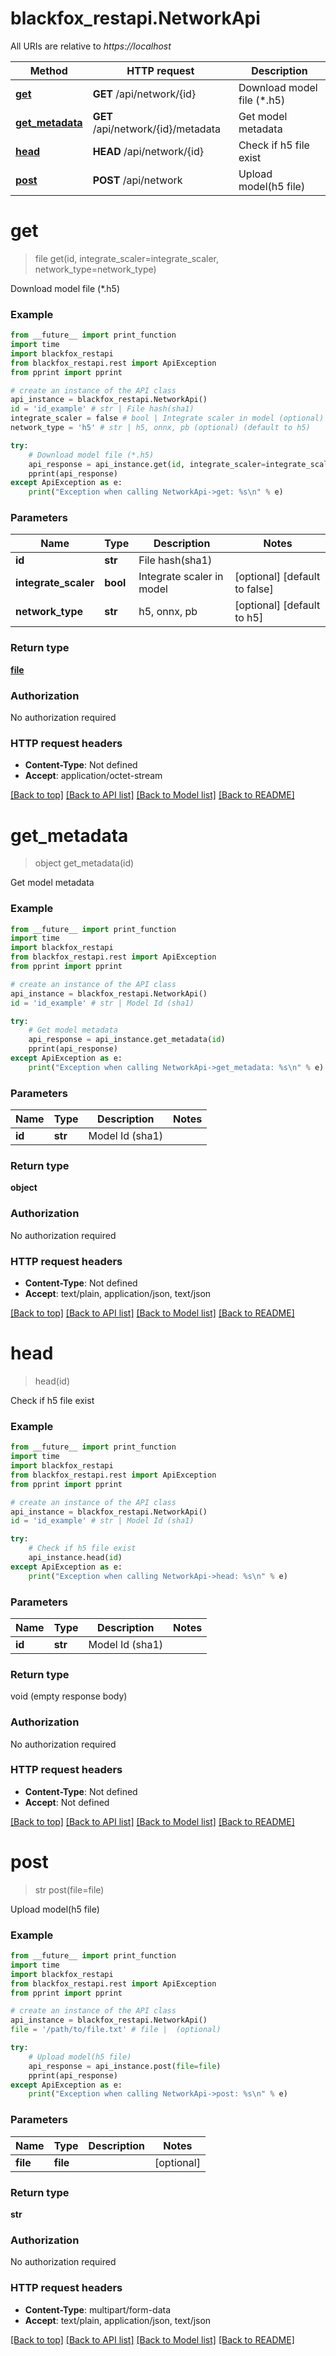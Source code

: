 # blackfox_restapi.NetworkApi

All URIs are relative to *https://localhost*

Method | HTTP request | Description
------------- | ------------- | -------------
[**get**](NetworkApi.md#get) | **GET** /api/network/{id} | Download model file (*.h5)
[**get_metadata**](NetworkApi.md#get_metadata) | **GET** /api/network/{id}/metadata | Get model metadata
[**head**](NetworkApi.md#head) | **HEAD** /api/network/{id} | Check if h5 file exist
[**post**](NetworkApi.md#post) | **POST** /api/network | Upload model(h5 file)


# **get**
> file get(id, integrate_scaler=integrate_scaler, network_type=network_type)

Download model file (*.h5)

### Example
```python
from __future__ import print_function
import time
import blackfox_restapi
from blackfox_restapi.rest import ApiException
from pprint import pprint

# create an instance of the API class
api_instance = blackfox_restapi.NetworkApi()
id = 'id_example' # str | File hash(sha1)
integrate_scaler = false # bool | Integrate scaler in model (optional) (default to false)
network_type = 'h5' # str | h5, onnx, pb (optional) (default to h5)

try:
    # Download model file (*.h5)
    api_response = api_instance.get(id, integrate_scaler=integrate_scaler, network_type=network_type)
    pprint(api_response)
except ApiException as e:
    print("Exception when calling NetworkApi->get: %s\n" % e)
```

### Parameters

Name | Type | Description  | Notes
------------- | ------------- | ------------- | -------------
 **id** | **str**| File hash(sha1) | 
 **integrate_scaler** | **bool**| Integrate scaler in model | [optional] [default to false]
 **network_type** | **str**| h5, onnx, pb | [optional] [default to h5]

### Return type

[**file**](file.md)

### Authorization

No authorization required

### HTTP request headers

 - **Content-Type**: Not defined
 - **Accept**: application/octet-stream

[[Back to top]](#) [[Back to API list]](../README.md#documentation-for-api-endpoints) [[Back to Model list]](../README.md#documentation-for-models) [[Back to README]](../README.md)

# **get_metadata**
> object get_metadata(id)

Get model metadata

### Example
```python
from __future__ import print_function
import time
import blackfox_restapi
from blackfox_restapi.rest import ApiException
from pprint import pprint

# create an instance of the API class
api_instance = blackfox_restapi.NetworkApi()
id = 'id_example' # str | Model Id (sha1)

try:
    # Get model metadata
    api_response = api_instance.get_metadata(id)
    pprint(api_response)
except ApiException as e:
    print("Exception when calling NetworkApi->get_metadata: %s\n" % e)
```

### Parameters

Name | Type | Description  | Notes
------------- | ------------- | ------------- | -------------
 **id** | **str**| Model Id (sha1) | 

### Return type

**object**

### Authorization

No authorization required

### HTTP request headers

 - **Content-Type**: Not defined
 - **Accept**: text/plain, application/json, text/json

[[Back to top]](#) [[Back to API list]](../README.md#documentation-for-api-endpoints) [[Back to Model list]](../README.md#documentation-for-models) [[Back to README]](../README.md)

# **head**
> head(id)

Check if h5 file exist

### Example
```python
from __future__ import print_function
import time
import blackfox_restapi
from blackfox_restapi.rest import ApiException
from pprint import pprint

# create an instance of the API class
api_instance = blackfox_restapi.NetworkApi()
id = 'id_example' # str | Model Id (sha1)

try:
    # Check if h5 file exist
    api_instance.head(id)
except ApiException as e:
    print("Exception when calling NetworkApi->head: %s\n" % e)
```

### Parameters

Name | Type | Description  | Notes
------------- | ------------- | ------------- | -------------
 **id** | **str**| Model Id (sha1) | 

### Return type

void (empty response body)

### Authorization

No authorization required

### HTTP request headers

 - **Content-Type**: Not defined
 - **Accept**: Not defined

[[Back to top]](#) [[Back to API list]](../README.md#documentation-for-api-endpoints) [[Back to Model list]](../README.md#documentation-for-models) [[Back to README]](../README.md)

# **post**
> str post(file=file)

Upload model(h5 file)

### Example
```python
from __future__ import print_function
import time
import blackfox_restapi
from blackfox_restapi.rest import ApiException
from pprint import pprint

# create an instance of the API class
api_instance = blackfox_restapi.NetworkApi()
file = '/path/to/file.txt' # file |  (optional)

try:
    # Upload model(h5 file)
    api_response = api_instance.post(file=file)
    pprint(api_response)
except ApiException as e:
    print("Exception when calling NetworkApi->post: %s\n" % e)
```

### Parameters

Name | Type | Description  | Notes
------------- | ------------- | ------------- | -------------
 **file** | **file**|  | [optional] 

### Return type

**str**

### Authorization

No authorization required

### HTTP request headers

 - **Content-Type**: multipart/form-data
 - **Accept**: text/plain, application/json, text/json

[[Back to top]](#) [[Back to API list]](../README.md#documentation-for-api-endpoints) [[Back to Model list]](../README.md#documentation-for-models) [[Back to README]](../README.md)

